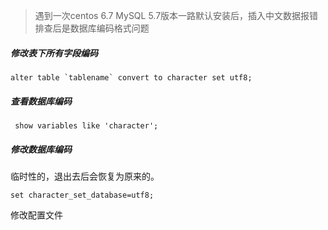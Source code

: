 >遇到一次centos 6.7 MySQL 5.7版本一路默认安装后，插入中文数据报错
>排查后是数据库编码格式问题

##### 修改表下所有字段编码

```
alter table `tablename` convert to character set utf8;
```

##### 查看数据库编码
```
 show variables like 'character';
 ```
 
##### 修改数据库编码

临时性的，退出去后会恢复为原来的。

```
set character_set_database=utf8;
```

修改配置文件